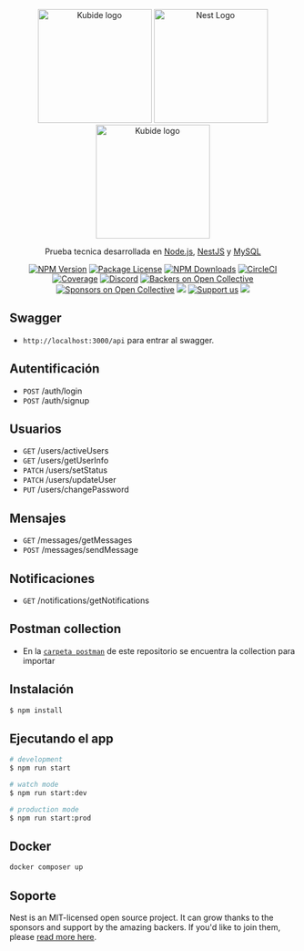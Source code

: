 <p align="center">
  <a href="http://kubide.io/" target="blank"> <img src="https://adalab.es/wp-content/uploads/2022/09/logo_0000s_0036_Kubide.png" width="200" alt="Kubide logo" /></a>
  <a href="http://nestjs.com/" target="blank"><img src="https://nestjs.com/img/logo-small.svg" width="200" alt="Nest Logo" /></a>
  <a href="http://kubide.io/" target="blank"> <img src="https://kubide.es/wp-content/uploads/2016/06/logotipo-blanco-300.png" width="200" alt="Kubide logo" /></a>
</p>

[circleci-image]: https://img.shields.io/circleci/build/github/nestjs/nest/master?token=abc123def456
[circleci-url]: https://circleci.com/gh/nestjs/nest

  <p align="center">Prueba tecnica desarrollada en <a href="http://nodejs.org" target="_blank">Node.js</a>, <a href="https://nestjs.com/" target="_blank">NestJS</a> y <a href="https://mysql.com/" target="_blank">MySQL</a></p>
    <p align="center">
<a href="https://www.npmjs.com/~nestjscore" target="_blank"><img src="https://img.shields.io/npm/v/@nestjs/core.svg" alt="NPM Version" /></a>
<a href="https://www.npmjs.com/~nestjscore" target="_blank"><img src="https://img.shields.io/npm/l/@nestjs/core.svg" alt="Package License" /></a>
<a href="https://www.npmjs.com/~nestjscore" target="_blank"><img src="https://img.shields.io/npm/dm/@nestjs/common.svg" alt="NPM Downloads" /></a>
<a href="https://circleci.com/gh/nestjs/nest" target="_blank"><img src="https://img.shields.io/circleci/build/github/nestjs/nest/master" alt="CircleCI" /></a>
<a href="https://coveralls.io/github/nestjs/nest?branch=master" target="_blank"><img src="https://coveralls.io/repos/github/nestjs/nest/badge.svg?branch=master#9" alt="Coverage" /></a>
<a href="https://discord.gg/G7Qnnhy" target="_blank"><img src="https://img.shields.io/badge/discord-online-brightgreen.svg" alt="Discord"/></a>
<a href="https://opencollective.com/nest#backer" target="_blank"><img src="https://opencollective.com/nest/backers/badge.svg" alt="Backers on Open Collective" /></a>
<a href="https://opencollective.com/nest#sponsor" target="_blank"><img src="https://opencollective.com/nest/sponsors/badge.svg" alt="Sponsors on Open Collective" /></a>
  <a href="https://paypal.me/kamilmysliwiec" target="_blank"><img src="https://img.shields.io/badge/Donate-PayPal-ff3f59.svg"/></a>
    <a href="https://opencollective.com/nest#sponsor"  target="_blank"><img src="https://img.shields.io/badge/Support%20us-Open%20Collective-41B883.svg" alt="Support us"></a>
  <a href="https://twitter.com/nestframework" target="_blank"><img src="https://img.shields.io/twitter/follow/nestframework.svg?style=social&label=Follow"></a>
</p>

## Swagger
- `http://localhost:3000/api` para entrar al swagger.

## Autentificación
 - `POST` /auth/login
 - `POST` /auth/signup

## Usuarios
- `GET` /users/activeUsers
- `GET` /users/getUserInfo
- `PATCH` /users/setStatus
- `PATCH` /users/updateUser
- `PUT` /users/changePassword

## Mensajes
- `GET` /messages/getMessages
- `POST` /messages/sendMessage

## Notificaciones
- `GET` /notifications/getNotifications

## Postman collection
- En la <a href="https://github.com/WEAHub/PT-Backend-Kubide/blob/master/postman/Kubide%20Social%20API.postman_collection.json">`carpeta postman`</a> de este repositorio se encuentra la collection para importar

## Instalación

```bash
$ npm install
```

## Ejecutando el app

```bash
# development
$ npm run start

# watch mode
$ npm run start:dev

# production mode
$ npm run start:prod
```
## Docker
```bash
docker composer up
```

## Soporte

Nest is an MIT-licensed open source project. It can grow thanks to the sponsors and support by the amazing backers. If you'd like to join them, please [read more here](https://docs.nestjs.com/support).
